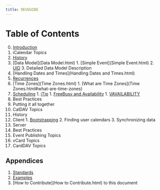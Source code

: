 ```yaml
---
title: DEVGUIDE
---
```


# Table of Contents #

0. [Introduction](home.html)
1. iCalendar Topics
  1. [History](History.html)
  2. [Data Model](Data Model.html)
    1. [Simple Event](Simple Event.html)
    2. [UID](UID.html)
    3. Detailed Data Model Description
  3. [Handling Dates and Times](Handling Dates and Times.html)
  4. [Recurrences](Recurrences.html)
  5. [Time Zones](Time Zones.html)
  	1. [What are Time Zones](Time Zones.html#what-are-time-zones)
  6. [Scheduling](Scheduling.html)
    1. [iTip](iTip.html)
    1. [FreeBusy and Availability](FreeBusyAvailability.html)
    1. [VAVAILABILITY](vavailability.html)
  7. Best Practices
  8. Putting it all together
2. CalDAV Topics
  1. History
  2. Client
    1. [Bootstrapping](Bootstrapping.html)
    2. Finding user calendars
    3. Synchronizing data
  3. Server
  4. Best Practices
3. Event Publishing Topics
4. vCard Topics
5. CardDAV Topics


## Appendices

1. [Standards](Standards.html)
2. [Examples](Examples.html)
3. [How to Contribute](How to Contribute.html) to this document

